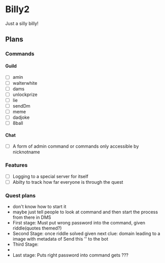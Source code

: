 # Billy2

Just a silly billy!

## Plans

### Commands

#### Guild

- [ ] amin
- [ ] walterwhite
- [ ] dams
- [ ] unlockprize
- [ ] lie
- [ ] sendDm
- [ ] meme
- [ ] dadjoke
- [ ] 8ball

#### Chat

- [ ] A form of admin command or commands only accessible by nicknotname

### Features

- [ ] Logging to a special server for itself
- [ ] Abilty to track how far everyone is through the quest

### Quest plans

- don't know how to start it
- maybe just tell people to look at command and then start the process from there in DMS
- First stage: Must put wrong password into the command, given riddle(quotes themed?)
- Second Stage: once riddle solved given next clue: domain leading to a image with metadata of Send this '' to the bot
- Third Stage:
-
- Last stage: Puts right password into command gets ???
